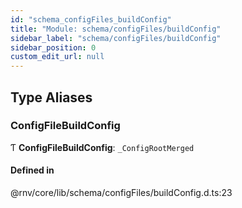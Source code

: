```yaml
---
id: "schema_configFiles_buildConfig"
title: "Module: schema/configFiles/buildConfig"
sidebar_label: "schema/configFiles/buildConfig"
sidebar_position: 0
custom_edit_url: null
---
```


## Type Aliases

### ConfigFileBuildConfig

Ƭ **ConfigFileBuildConfig**: `_ConfigRootMerged`

#### Defined in

@rnv/core/lib/schema/configFiles/buildConfig.d.ts:23
